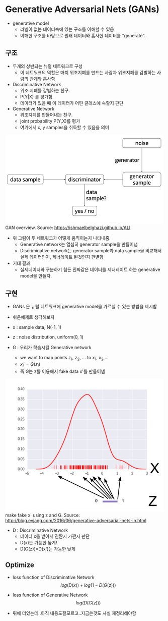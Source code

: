 # Generative Adversarial Nets (GANs)

- generative model
  - 라벨이 없는 데이터속에 있는 구조를 이해할 수 있음
  - 이해한 구조를 바탕으로 원래 데이터와 흡사한 데이터를 "generate".

## 구조
- 두개의 상반되는 뉴럴 네트워크로 구성
  - 이 네트워크의 역할은 마치 위조지폐를 만드는 사람과 위조지폐를 감별하는 사람의 관계와 흡사함
- Discriminative Network
  - 위조 지폐를 감별하는 친구.
  - P(Y|X) 를 평가함.
  - 데이터가 있을 때 이 데이터가 어떤 클래스에 속할지 판단
- Generative Network
  - 위조지폐를 만들어내는 친구.
  - joint probability P(Y,X)를 평가
  - 여기에서 x, y samples을 취득할 수 있음을 의미

![png](/images/GANoverview.png)
GAN overview. Source: https://ishmaelbelghazi.github.io/ALI

- 위 그림이 두 네트워크가 어떻게 움직이는지 나타내줌.
  - Generative network는 열심히  generator sample을 만들어냄
  - Discriminative network는 generator sample과 data sample을 비교해서 실제 데이터인지, 제너레이트 된것인지 판별함
- 기대 결과
  - 실제데이터와 구분하기 힘든 진짜같은 데이터를 제너레이트 하는 generative model을 만들자.

## 구현
- GANs 은 뉴럴 네트워크에 generative model을 가르칠 수 있는 방법을 제시함

- 쉬운예제로 생각해보자
- x : sample data, N(-1, 1)
- z : noise distribution, uniform(0, 1)
- G : 우리가 학습시킬 Generative network
  - we want to map points $z_1$, $z_2$, ... to $x_1$, $x_2$,...
  - $x_i' = G(z_i)$
  - 즉 G는 z를 이용해서 fake data x'를 만들어냄

![png](/images/generatefakex.png)
make fake x' using z and G. Source: http://blog.evjang.com/2016/06/generative-adversarial-nets-in.html

- D : Discriminative Network
  - 데이터 x를 받아서 진짠지 가짠지 판단
  - D(x)는 가능한 높게!
  - D(G(z))=D(x')는 가능한 낮게

## Optimize
- loss function of Discriminative Network
$$ log(D(x)) + log(1-D(G(z)))$$

- loss function of Generative Network
$$ log(D(G(z))) $$


- 뒤에 더있는데..아직 내용도잘모르고..지금쓴것도 사실 재정리해야함
